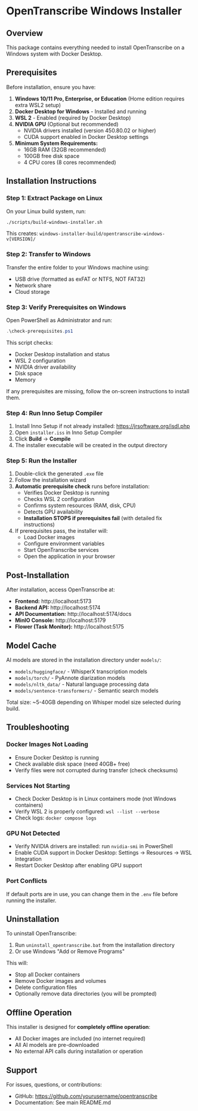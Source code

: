 # OpenTranscribe Windows Installer

## Overview

This package contains everything needed to install OpenTranscribe on a Windows system with Docker Desktop.

## Prerequisites

Before installation, ensure you have:

1. **Windows 10/11 Pro, Enterprise, or Education** (Home edition requires extra WSL2 setup)
2. **Docker Desktop for Windows** - Installed and running
3. **WSL 2** - Enabled (required by Docker Desktop)
4. **NVIDIA GPU** (Optional but recommended)
   - NVIDIA drivers installed (version 450.80.02 or higher)
   - CUDA support enabled in Docker Desktop settings
5. **Minimum System Requirements:**
   - 16GB RAM (32GB recommended)
   - 100GB free disk space
   - 4 CPU cores (8 cores recommended)

## Installation Instructions

### Step 1: Extract Package on Linux

On your Linux build system, run:
```bash
./scripts/build-windows-installer.sh
```

This creates: `windows-installer-build/opentranscribe-windows-v[VERSION]/`

### Step 2: Transfer to Windows

Transfer the entire folder to your Windows machine using:
- USB drive (formatted as exFAT or NTFS, NOT FAT32)
- Network share
- Cloud storage

### Step 3: Verify Prerequisites on Windows

Open PowerShell as Administrator and run:
```powershell
.\check-prerequisites.ps1
```

This script checks:
- Docker Desktop installation and status
- WSL 2 configuration
- NVIDIA driver availability
- Disk space
- Memory

If any prerequisites are missing, follow the on-screen instructions to install them.

### Step 4: Run Inno Setup Compiler

1. Install Inno Setup if not already installed: https://jrsoftware.org/isdl.php
2. Open `installer.iss` in Inno Setup Compiler
3. Click **Build** → **Compile**
4. The installer executable will be created in the output directory

### Step 5: Run the Installer

1. Double-click the generated `.exe` file
2. Follow the installation wizard
3. **Automatic prerequisite check** runs before installation:
   - Verifies Docker Desktop is running
   - Checks WSL 2 configuration
   - Confirms system resources (RAM, disk, CPU)
   - Detects GPU availability
   - **Installation STOPS if prerequisites fail** (with detailed fix instructions)
4. If prerequisites pass, the installer will:
   - Load Docker images
   - Configure environment variables
   - Start OpenTranscribe services
   - Open the application in your browser

## Post-Installation

After installation, access OpenTranscribe at:
- **Frontend:** http://localhost:5173
- **Backend API:** http://localhost:5174
- **API Documentation:** http://localhost:5174/docs
- **MinIO Console:** http://localhost:5179
- **Flower (Task Monitor):** http://localhost:5175

## Model Cache

AI models are stored in the installation directory under `models/`:
- `models/huggingface/` - WhisperX transcription models
- `models/torch/` - PyAnnote diarization models
- `models/nltk_data/` - Natural language processing data
- `models/sentence-transformers/` - Semantic search models

Total size: ~5-40GB depending on Whisper model size selected during build.

## Troubleshooting

### Docker Images Not Loading
- Ensure Docker Desktop is running
- Check available disk space (need 40GB+ free)
- Verify files were not corrupted during transfer (check checksums)

### Services Not Starting
- Check Docker Desktop is in Linux containers mode (not Windows containers)
- Verify WSL 2 is properly configured: `wsl --list --verbose`
- Check logs: `docker compose logs`

### GPU Not Detected
- Verify NVIDIA drivers are installed: run `nvidia-smi` in PowerShell
- Enable CUDA support in Docker Desktop: Settings → Resources → WSL Integration
- Restart Docker Desktop after enabling GPU support

### Port Conflicts
If default ports are in use, you can change them in the `.env` file before running the installer.

## Uninstallation

To uninstall OpenTranscribe:
1. Run `uninstall_opentranscribe.bat` from the installation directory
2. Or use Windows "Add or Remove Programs"

This will:
- Stop all Docker containers
- Remove Docker images and volumes
- Delete configuration files
- Optionally remove data directories (you will be prompted)

## Offline Operation

This installer is designed for **completely offline operation**:
- All Docker images are included (no internet required)
- All AI models are pre-downloaded
- No external API calls during installation or operation

## Support

For issues, questions, or contributions:
- GitHub: https://github.com/yourusername/opentranscribe
- Documentation: See main README.md
